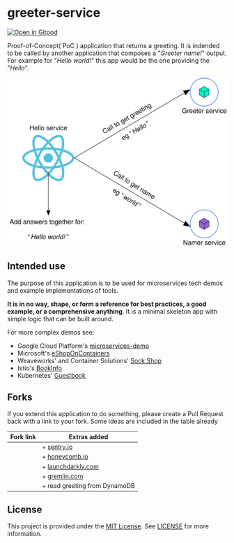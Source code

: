 # greeter-service

[![Open in Gitpod](https://gitpod.io/button/open-in-gitpod.svg)](https://gitpod.io/#https://github.com/poc-hello-world/greeter-service)

Proof-of-Concept( PoC ) application that returns a greeting. It is indended to be called by another application that composes a "_Greeter name!_" output. For example for "_Hello world!_" this app would be the one providing the "_Hello_".

![Architecture diagram](./docs/hello-world.svg)

## Intended use

The purpose of this application is to be used for microservices tech demos and example implementations of tools.

**It is in no way, shape, or form a reference for best practices, a good example, or a comprehensive anything**. It is a minimal skeleton app with simple logic that can be built around.

For more complex demos see:
- Google Cloud Platform's [microservices-demo](https://github.com/GoogleCloudPlatform/microservices-demo)
- Microsoft's [eShopOnContainers](https://github.com/dotnet-architecture/eShopOnContainers)
- Weaveworks' and Container Solutions' [Sock Shop](https://github.com/microservices-demo/microservices-demo)
- Istio's [BookInfo](https://istio.io/docs/examples/bookinfo/)
- Kubernetes' [Guestbook](https://kubernetes.io/docs/tutorials/stateless-application/guestbook/) 

## Forks

If you extend this application to do something, please create a Pull Request back with a link to your fork. Some ideas are included in the table already

| Fork link | Extras added |
|-----------|--------------|
|           | + [sentry.io](https://sentry.io) |
|           | + [honeycomb.io](https://honeycomb.io) |
|           | + [launchdarkly.com](https://launchdarkly.com) |
|           | + [gremlin.com](https://www.gremlin.com) |
|           | + read greeting from DynamoDB |

## License

This project is provided under the [MIT License](https://github.com/poc-hello-world/greeter-service/blob/master/LICENSE). See [LICENSE](https://github.com/poc-hello-world/greeter-service/blob/master/LICENSE) for more information.
